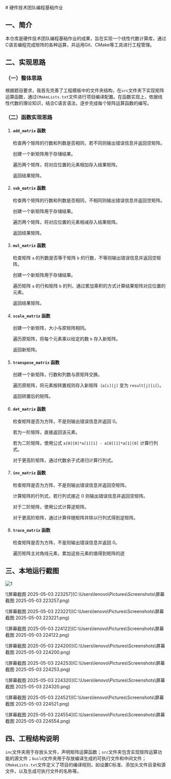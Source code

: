\# 硬件技术团队编程基础作业 

 ## 一、简介 

本仓库是硬件技术团队编程基础作业的成果，旨在实现一个线性代数计算库，通过C语言编程完成矩阵的各种运算，并运用Git、CMake等工具进行工程管理。 

## 二、实现思路 

### （一）整体思路 

根据题目要求，我首先完善了工程模板中的文件夹结构，在`src`文件夹下实现矩阵运算函数，通过`CMakeLists.txt`文件进行项目编译配置。在函数实现上，依据线性代数的理论知识，结合C语言语法，逐步完成每个矩阵运算函数的编写。 

### （二）函数实现思路

1. #### `add_matrix` 函数

   检查两个矩阵的行数和列数是否相同，若不同则输出错误信息并返回空矩阵。

   创建一个新矩阵用于存储结果。

   遍历两个矩阵，将对应位置的元素相加存入结果矩阵。

   返回结果矩阵。

2. #### `sub_matrix` 函数

   检查两个矩阵的行数和列数是否相同，不相同则输出错误信息并返回空矩阵。

   创建一个新矩阵用于存储结果。

   遍历两个矩阵，将对应位置的元素相减存入结果矩阵。

   返回结果矩阵。

3. #### `mul_matrix` 函数

   检查矩阵 `a` 的列数是否等于矩阵 `b` 的行数，不等则输出错误信息并返回空矩阵。

   创建一个新矩阵用于存储结果。

   遍历矩阵 `a` 的行和矩阵 `b` 的列，通过累加乘积的方式计算结果矩阵对应位置的元素。

   返回结果矩阵。

4. #### `scale_matrix` 函数

   创建一个新矩阵，大小与原矩阵相同。

   遍历原矩阵，将每个元素乘以给定的数 `k` 存入新矩阵。

   返回新矩阵。

5. #### `transpose_matrix` 函数

   创建一个新矩阵，行数和列数与原矩阵交换。

   遍历原矩阵，将元素按转置规则存入新矩阵（`a[i][j]` 变为 `result[j][i]`）。

   返回转置后的矩阵。

6. #### `det_matrix` 函数

   检查矩阵是否为方阵，不是则输出错误信息并返回 0。

   若为一阶矩阵，直接返回该元素。

   若为二阶矩阵，使用公式 `a[0][0]*a[1][1] - a[0][1]*a[1][0]` 计算行列式。

   对于更高阶矩阵，通过代数余子式递归计算行列式。

7. #### `inv_matrix` 函数

   检查矩阵是否为方阵，不是则输出错误信息并返回空矩阵。

   计算矩阵的行列式，若行列式接近 0 则输出错误信息并返回空矩阵。

   对于二阶矩阵，使用公式计算逆矩阵。

   对于更高阶矩阵，通过计算伴随矩阵并除以行列式得到逆矩阵。

8. #### `trace_matrix` 函数

   检查矩阵是否为方阵，不是则输出错误信息并返回 0。

   遍历矩阵主对角线元素，累加这些元素的值得到矩阵的迹



## 三、本地运行截图 

![1](C:\Users\lenovo\Pictures\Screenshots\1.png)

![屏幕截图 2025-05-03 223257](C:\Users\lenovo\Pictures\Screenshots\屏幕截图 2025-05-03 223257.png)

![屏幕截图 2025-05-03 223221](C:\Users\lenovo\Pictures\Screenshots\屏幕截图 2025-05-03 223221.png)

![屏幕截图 2025-05-03 224122](C:\Users\lenovo\Pictures\Screenshots\屏幕截图 2025-05-03 224122.png)

![屏幕截图 2025-05-03 224200](C:\Users\lenovo\Pictures\Screenshots\屏幕截图 2025-05-03 224200.png)

![屏幕截图 2025-05-03 224253](C:\Users\lenovo\Pictures\Screenshots\屏幕截图 2025-05-03 224253.png)

![屏幕截图 2025-05-03 224320](C:\Users\lenovo\Pictures\Screenshots\屏幕截图 2025-05-03 224320.png)

![屏幕截图 2025-05-03 224521](C:\Users\lenovo\Pictures\Screenshots\屏幕截图 2025-05-03 224521.png)

![屏幕截图 2025-05-03 224554](C:\Users\lenovo\Pictures\Screenshots\屏幕截图 2025-05-03 224554.png)

## 四、工程结构说明 

`inc`文件夹用于存放头文件，声明矩阵运算函数；`src`文件夹包含实现矩阵运算功能的源文件；`build`文件夹用于存放编译生成的可执行文件和中间文件；`CMakeLists.txt`文件定义了项目的编译规则，如设置C标准、添加头文件目录和源文件，以及生成可执行文件的名称等。 
